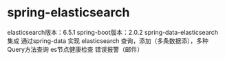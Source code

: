 # spring-elasticsearch
elasticsearch版本：6.5.1 spring-boot版本：2.0.2
spring-data-elasticsearch 集成
通过spring-data 实现 elasticsearch 查询，添加（多条数据添），多种Query方法查询
es节点健康检查 错误报警（邮件）